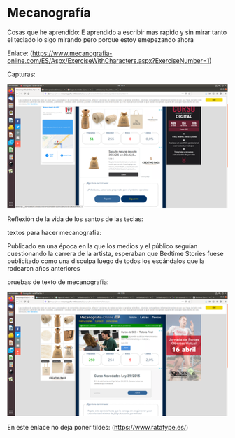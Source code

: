 # Mecanografía

Cosas que he aprendido: E aprendido a escribir mas rapido y sin mirar tanto el teclado lo sigo mirando pero porque estoy emepezando ahora

Enlace: (https://www.mecanografia-online.com/ES/Aspx/ExerciseWithCharacters.aspx?ExerciseNumber=1)

Capturas:

![](https://github.com/marcoshens/soldadura-y-dise-/blob/main/Captura%20de%20pantalla%20de%202021-03-26%2010-19-10.png)

Reflexión de la vida de los santos de las teclas:

textos para hacer mecanografia:

Publicado en una época en la que los medios y el público seguían cuestionando la carrera de la artista, esperaban que Bedtime Stories fuese publicitado como una disculpa luego de todos los escándalos que la rodearon años anteriores

pruebas de texto de mecanografia:

![](https://github.com/marcoshens/soldadura-y-dise-/blob/main/Captura%20de%20pantalla%20de%202021-03-26%2012-05-47.png)

En este enlace no deja poner tildes: (https://www.ratatype.es/)
